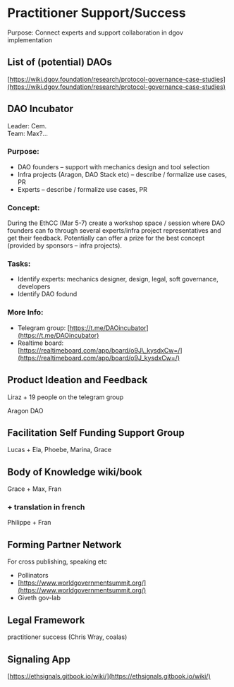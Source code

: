 # Practitioner Support/Success

Purpose: Connect experts and support collaboration in dgov implementation

## List of \(potential\) DAOs

[https://wiki.dgov.foundation/research/protocol-governance-case-studies](https://wiki.dgov.foundation/research/protocol-governance-case-studies)

## DAO Incubator

Leader: Cem.  
Team: Max?...

### **Purpose:**

* DAO founders – support with mechanics design and tool selection
* Infra projects \(Aragon, DAO Stack etc\) – describe / formalize use cases, PR
* Experts – describe / formalize use cases, PR

### Concept:

During the EthCC  \(Mar 5-7\) create a workshop space / session where DAO founders can fo through several experts/infra project representatives and get their feedback. Potentially can offer a prize for the best concept \(provided by sponsors – infra projects\).

### Tasks:

* Identify experts: mechanics designer, design, legal, soft governance, developers
* Identify DAO fodund

### More Info:

* Telegram group: [https://t.me/DAOincubator](https://t.me/DAOincubator)
* Realtime board: [https://realtimeboard.com/app/board/o9J\_kysdxCw=/](https://realtimeboard.com/app/board/o9J_kysdxCw=/)

## Product Ideation and Feedback

Liraz + 19 people on the telegram group

Aragon DAO

## Facilitation Self Funding Support Group

Lucas + Ela, Phoebe, Marina, Grace

## Body of Knowledge wiki/book

Grace + Max, Fran

### + translation in french

Philippe + Fran

## Forming Partner Network

For cross publishing, speaking etc

* Pollinators
* [https://www.worldgovernmentsummit.org/](https://www.worldgovernmentsummit.org/)
* Giveth gov-lab

## Legal Framework

practitioner success \(Chris Wray, coalas\)

## Signaling App

[https://ethsignals.gitbook.io/wiki/](https://ethsignals.gitbook.io/wiki/)

